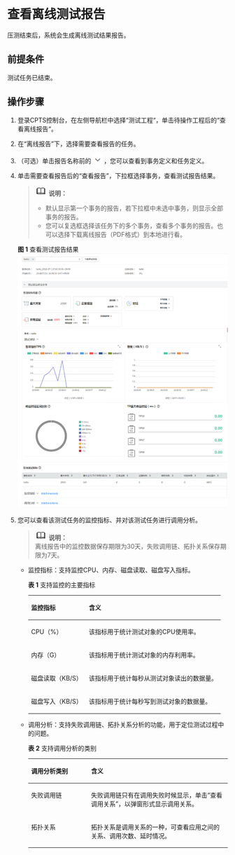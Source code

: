 # 查看离线测试报告<a name="cpts_01_0020"></a>

压测结束后，系统会生成离线测试结果报告。

## 前提条件<a name="section1315443013551"></a>

测试任务已结束。

## 操作步骤<a name="section2088352151519"></a>

1.  登录CPTS控制台，在左侧导航栏中选择“测试工程“，单击待操作工程后的“查看离线报告“。
2.  在“离线报告”下，选择需要查看报告的任务。
3.  （可选）单击报告名称前的![](figures/icon-pull-down.png)，您可以查看到事务定义和任务定义。
4.  单击需要查看报告后的“查看报告”，下拉框选择事务，查看测试报告结果。

    >![](public_sys-resources/icon-note.gif) **说明：**   
    >-   默认显示第一个事务的报告，若下拉框中未选中事务，则显示全部事务的报告。  
    >-   您可以复选框选择该任务下的多个事务，查看多个事务的报告。也可以选择下载离线报告（PDF格式）到本地进行看。  

    **图 1**  查看测试报告结果<a name="fig32888539117"></a>  
    ![](figures/查看测试报告结果.png "查看测试报告结果")

5.  您可以查看该测试任务的监控指标、并对该测试任务进行调用分析。

    >![](public_sys-resources/icon-note.gif) **说明：**   
    >离线报告中的监控数据保存期限为30天，失败调用链、拓扑关系保存期限为7天。  

    -   监控指标：支持监控CPU、内存、磁盘读取、磁盘写入指标。

        **表 1**  支持监控的主要指标

        <a name="cpts_01_0018_table1814954011439"></a>
        <table><thead align="left"><tr id="cpts_01_0018_row1423675212110"><th class="cellrowborder" valign="top" width="30%" id="mcps1.2.3.1.1"><p id="cpts_01_0018_p1150940114313"><a name="cpts_01_0018_p1150940114313"></a><a name="cpts_01_0018_p1150940114313"></a>监控指标</p>
        </th>
        <th class="cellrowborder" valign="top" width="70%" id="mcps1.2.3.1.2"><p id="cpts_01_0018_p1715016409431"><a name="cpts_01_0018_p1715016409431"></a><a name="cpts_01_0018_p1715016409431"></a>含义</p>
        </th>
        </tr>
        </thead>
        <tbody><tr id="cpts_01_0018_row181501940204313"><td class="cellrowborder" valign="top" width="30%" headers="mcps1.2.3.1.1 "><p id="cpts_01_0018_p38662213112"><a name="cpts_01_0018_p38662213112"></a><a name="cpts_01_0018_p38662213112"></a>CPU（%）</p>
        </td>
        <td class="cellrowborder" valign="top" width="70%" headers="mcps1.2.3.1.2 "><p id="cpts_01_0018_p4864229119"><a name="cpts_01_0018_p4864229119"></a><a name="cpts_01_0018_p4864229119"></a>该指标用于统计测试对象的CPU使用率。</p>
        </td>
        </tr>
        <tr id="cpts_01_0018_row323217429247"><td class="cellrowborder" valign="top" width="30%" headers="mcps1.2.3.1.1 "><p id="cpts_01_0018_p10172145152413"><a name="cpts_01_0018_p10172145152413"></a><a name="cpts_01_0018_p10172145152413"></a>内存（G）</p>
        </td>
        <td class="cellrowborder" valign="top" width="70%" headers="mcps1.2.3.1.2 "><p id="cpts_01_0018_p01721345202418"><a name="cpts_01_0018_p01721345202418"></a><a name="cpts_01_0018_p01721345202418"></a>该指标用于统计测试对象的内存利用率。</p>
        </td>
        </tr>
        <tr id="cpts_01_0018_row161501040174310"><td class="cellrowborder" valign="top" width="30%" headers="mcps1.2.3.1.1 "><p id="cpts_01_0018_p1086102281114"><a name="cpts_01_0018_p1086102281114"></a><a name="cpts_01_0018_p1086102281114"></a>磁盘读取（KB/S）</p>
        </td>
        <td class="cellrowborder" valign="top" width="70%" headers="mcps1.2.3.1.2 "><p id="cpts_01_0018_p1586922131113"><a name="cpts_01_0018_p1586922131113"></a><a name="cpts_01_0018_p1586922131113"></a>该指标用于统计每秒从测试对象读出的数据量。</p>
        </td>
        </tr>
        <tr id="cpts_01_0018_row15150240124320"><td class="cellrowborder" valign="top" width="30%" headers="mcps1.2.3.1.1 "><p id="cpts_01_0018_p1686142212119"><a name="cpts_01_0018_p1686142212119"></a><a name="cpts_01_0018_p1686142212119"></a>磁盘写入（KB/S）</p>
        </td>
        <td class="cellrowborder" valign="top" width="70%" headers="mcps1.2.3.1.2 "><p id="cpts_01_0018_p786172217111"><a name="cpts_01_0018_p786172217111"></a><a name="cpts_01_0018_p786172217111"></a>该指标用于统计每秒写到测试对象的数据量。</p>
        </td>
        </tr>
        </tbody>
        </table>

    -   调用分析：支持失败调用链、拓扑关系分析的功能，用于定位测试过程中的问题。

        **表 2**  支持调用分析的类别

        <a name="cpts_01_0018_table1098163052312"></a>
        <table><thead align="left"><tr id="cpts_01_0018_row1198193012319"><th class="cellrowborder" valign="top" width="30%" id="mcps1.2.3.1.1"><p id="cpts_01_0018_p4981103052313"><a name="cpts_01_0018_p4981103052313"></a><a name="cpts_01_0018_p4981103052313"></a>调用分析类别</p>
        </th>
        <th class="cellrowborder" valign="top" width="70%" id="mcps1.2.3.1.2"><p id="cpts_01_0018_p3981143072313"><a name="cpts_01_0018_p3981143072313"></a><a name="cpts_01_0018_p3981143072313"></a>含义</p>
        </th>
        </tr>
        </thead>
        <tbody><tr id="cpts_01_0018_row17981130162311"><td class="cellrowborder" valign="top" width="30%" headers="mcps1.2.3.1.1 "><p id="cpts_01_0018_p2981430132318"><a name="cpts_01_0018_p2981430132318"></a><a name="cpts_01_0018_p2981430132318"></a>失败调用链</p>
        </td>
        <td class="cellrowborder" valign="top" width="70%" headers="mcps1.2.3.1.2 "><p id="cpts_01_0018_p109811330132313"><a name="cpts_01_0018_p109811330132313"></a><a name="cpts_01_0018_p109811330132313"></a>失败调用链只有在调用失败时候显示，单击“查看调用关系”，以弹窗形式显示调用关系。</p>
        </td>
        </tr>
        <tr id="cpts_01_0018_row119811030172314"><td class="cellrowborder" valign="top" width="30%" headers="mcps1.2.3.1.1 "><p id="cpts_01_0018_p3981173014231"><a name="cpts_01_0018_p3981173014231"></a><a name="cpts_01_0018_p3981173014231"></a>拓扑关系</p>
        </td>
        <td class="cellrowborder" valign="top" width="70%" headers="mcps1.2.3.1.2 "><p id="cpts_01_0018_p19981130132315"><a name="cpts_01_0018_p19981130132315"></a><a name="cpts_01_0018_p19981130132315"></a>拓扑关系是调用关系的一种，可查看应用之间的关系、调用次数、延时情况。</p>
        </td>
        </tr>
        </tbody>
        </table>




